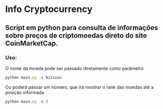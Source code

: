 # Info Cryptocurrency

## Script em python para consulta de informações sobre preços de criptomoedas direto do site CoinMarketCap.

### Uso:
O nome da moeda pode ser passado diretamente como parâmetro

```js
python main.py -c bitcoin
```

Ou poderá passar um número, que irá mostrar o rank das moedas até a posição informada

```js
python main.py -c 8
```
